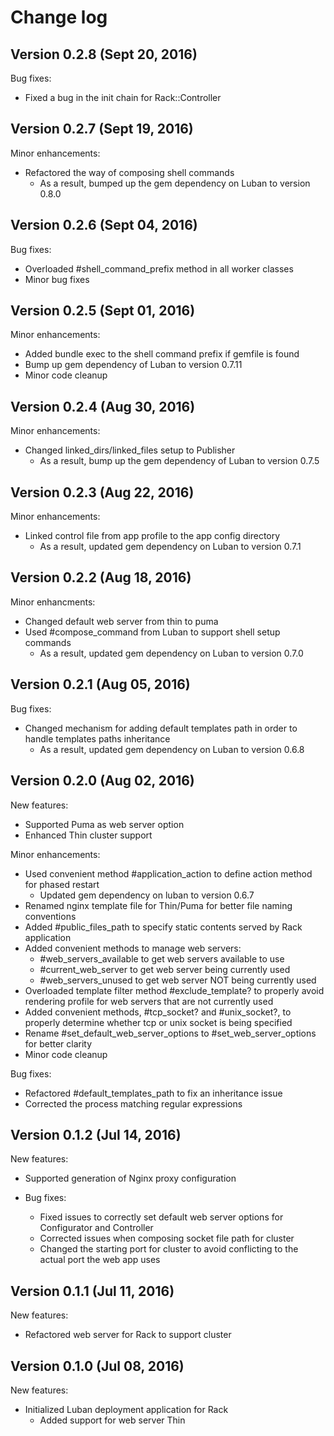 # Change log

## Version 0.2.8 (Sept 20, 2016)

Bug fixes:
  * Fixed a bug in the init chain for Rack::Controller

## Version 0.2.7 (Sept 19, 2016)

Minor enhancements:
  * Refactored the way of composing shell commands
    * As a result, bumped up the gem dependency on Luban to version 0.8.0

## Version 0.2.6 (Sept 04, 2016)

Bug fixes:
  * Overloaded #shell_command_prefix method in all worker classes
  * Minor bug fixes

## Version 0.2.5 (Sept 01, 2016)

Minor enhancements:
  * Added bundle exec to the shell command prefix if gemfile is found
  * Bump up gem dependency of Luban to version 0.7.11
  * Minor code cleanup

## Version 0.2.4 (Aug 30, 2016)

Minor enhancements: 
  * Changed linked_dirs/linked_files setup to Publisher
    * As a result, bump up the gem dependency of Luban to version 0.7.5

## Version 0.2.3 (Aug 22, 2016)

Minor enhancements:
  * Linked control file from app profile to the app config directory
    * As a result, updated gem dependency on Luban to version 0.7.1

## Version 0.2.2 (Aug 18, 2016)

Minor enhancments:
  * Changed default web server from thin to puma
  * Used #compose_command from Luban to support shell setup commands
    * As a result, updated gem dependency on Luban to version 0.7.0

## Version 0.2.1 (Aug 05, 2016)

Bug fixes:
  * Changed mechanism for adding default templates path in order to handle templates paths inheritance
    * As a result, updated gem dependency on Luban to version 0.6.8

## Version 0.2.0 (Aug 02, 2016)

New features:
  * Supported Puma as web server option
  * Enhanced Thin cluster support

Minor enhancements:
  * Used convenient method #application_action to define action method for phased restart
    * Updated gem dependency on luban to version 0.6.7
  * Renamed nginx template file for Thin/Puma for better file naming conventions
  * Added #public_files_path to specify static contents served by Rack application
  * Added convenient methods to manage web servers:
    * #web_servers_available to get web servers available to use
    * #current_web_server to get web server being currently used
    * #web_servers_unused to get web server NOT being currently used
  * Overloaded template filter method #exclude_template? to properly avoid rendering profile for web servers that are not currently used
  * Added convenient methods, #tcp_socket? and #unix_socket?, to properly determine whether tcp or unix socket is being specified
  * Rename #set_default_web_server_options to #set_web_server_options for better clarity
  * Minor code cleanup

Bug fixes:
  * Refactored #default_templates_path to fix an inheritance issue
  * Corrected the process matching regular expressions

## Version 0.1.2 (Jul 14, 2016)

New features:
  * Supported generation of Nginx proxy configuration

* Bug fixes:
  * Fixed issues to correctly set default web server options for Configurator and Controller
  * Corrected issues when composing socket file path for cluster
  * Changed the starting port for cluster to avoid conflicting to the actual port the web app uses

## Version 0.1.1 (Jul 11, 2016)

New features:
  * Refactored web server for Rack to support cluster

## Version 0.1.0 (Jul 08, 2016)

New features:
  * Initialized Luban deployment application for Rack
    * Added support for web server Thin
